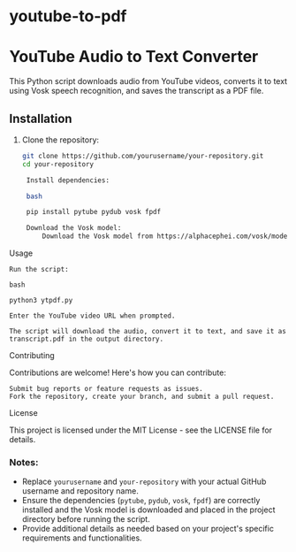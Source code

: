 # youtube-to-pdf



# YouTube Audio to Text Converter

This Python script downloads audio from YouTube videos, converts it to text using Vosk speech recognition, and saves the transcript as a PDF file.

## Installation

1. Clone the repository:
   ```bash
   git clone https://github.com/yourusername/your-repository.git
   cd your-repository

    Install dependencies:

    bash

    pip install pytube pydub vosk fpdf

    Download the Vosk model:
        Download the Vosk model from https://alphacephei.com/vosk/models and extract it into the project directory.

Usage

    Run the script:

    bash

    python3 ytpdf.py

    Enter the YouTube video URL when prompted.

    The script will download the audio, convert it to text, and save it as transcript.pdf in the output directory.

Contributing

Contributions are welcome! Here's how you can contribute:

    Submit bug reports or feature requests as issues.
    Fork the repository, create your branch, and submit a pull request.

License

This project is licensed under the MIT License - see the LICENSE file for details.




### Notes:
- Replace `yourusername` and `your-repository` with your actual GitHub username and repository name.
- Ensure the dependencies (`pytube`, `pydub`, `vosk`, `fpdf`) are correctly installed and the Vosk model is downloaded and placed in the project directory before running the script.
- Provide additional details as needed based on your project's specific requirements and functionalities.

